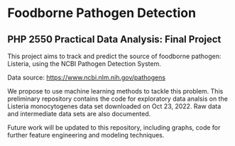 # Foodborne Pathogen Detection 
## PHP 2550 Practical Data Analysis: Final Project

This project aims to track and predict the source of foodborne pathogen: Listeria, using the NCBI Pathogen Detection System.

Data source: https://www.ncbi.nlm.nih.gov/pathogens 

We propose to use machine learning methods to tackle this problem. This preliminary repository contains the code for exploratory data analsis on the Listeria monocytogenes data set downloaded on Oct 23, 2022. Raw data and intermediate data sets are also documented. 

Future work will be updated to this repository, including graphs, code for further feature engineering and modeling techniques.


